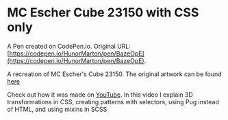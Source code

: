 # MC Escher Cube 23150 with CSS only

A Pen created on CodePen.io. Original URL: [https://codepen.io/HunorMarton/pen/BazeOpE](https://codepen.io/HunorMarton/pen/BazeOpE).

A recreation of MC Escher's Cube 23150. The original artwork can be found [here](https://www.google.com/imgres?imgurl=https%3A%2F%2Fcdn.webshopapp.com%2Fshops%2F20277%2Ffiles%2F202231178%2F1500x4000x3%2Fmc-escher-cube-23150.jpg&imgrefurl=https%3A%2F%2Fwww.demooistemuren.nl%2Fen%2Fmc-escher-cube-23150.html&tbnid=Q14OfCq-aDUOqM&vet=12ahUKEwiA3pCeyYrtAhWL76QKHUnlDOwQMyhiegUIARCbAg..i&docid=yeUt17E7UqUGrM&w=1500&h=855&q=mc%20escher&ved=2ahUKEwiA3pCeyYrtAhWL76QKHUnlDOwQMyhiegUIARCbAg)

Check out how it was made on [YouTube](https://www.youtube.com/watch?v=cNqgatGqvC8). In this video I explain 3D transformations in CSS, creating patterns with selectors, using Pug instead of HTML, and using mixins in SCSS


